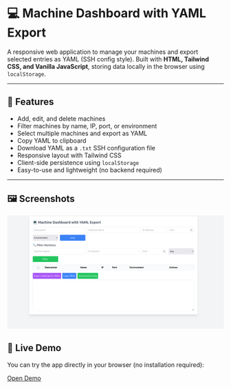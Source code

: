 # 💻 Machine Dashboard with YAML Export

A responsive web application to manage your machines and export selected entries as YAML (SSH config style). Built with **HTML, Tailwind CSS, and Vanilla JavaScript**, storing data locally in the browser using `localStorage`.

---

## 🌟 Features

- Add, edit, and delete machines
- Filter machines by name, IP, port, or environment
- Select multiple machines and export as YAML
- Copy YAML to clipboard
- Download YAML as a `.txt` SSH configuration file
- Responsive layout with Tailwind CSS
- Client-side persistence using `localStorage`
- Easy-to-use and lightweight (no backend required)

---

## 🖼 Screenshots

![Dashboard View](ip.png) 

## 🚀 Live Demo

You can try the app directly in your browser (no installation required):

[Open Demo](https://your-username.github.io/machine-dashboard-yaml-export/)  


